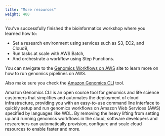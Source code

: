 ```yaml
---
title: "More resources"
weight: 400
---
```


You've successfully finished the bioinformatics workshop where you learned how 
to: 
- Set a research environment using services such as S3, EC2, and Cloud9,
- Run tasks at scale with AWS Batch,
- And orchestrate a workflow using Step Functions.


You can navigate to the 
[Genomics Workflows on AWS](https://docs.opendata.aws/genomics-workflows/) 
site to learn more on how to run genomics pipelines on AWS.

Also make sure you check the 
[Amazon Genomics CLI](https://aws.amazon.com/genomics-cli/) tool.

Amazon Genomics CLI is an open source tool for genomics and life science 
customers that simplifies and automates the deployment of cloud infrastructure, 
providing you with an easy-to-use command line interface to quickly setup and 
run genomics workflows on Amazon Web Services (AWS) specified by languages like 
WDL. By removing the heavy lifting from setting up and running genomics 
workflows in the cloud, software developers and researchers can automatically 
provision, configure and scale cloud resources to enable faster and more.

